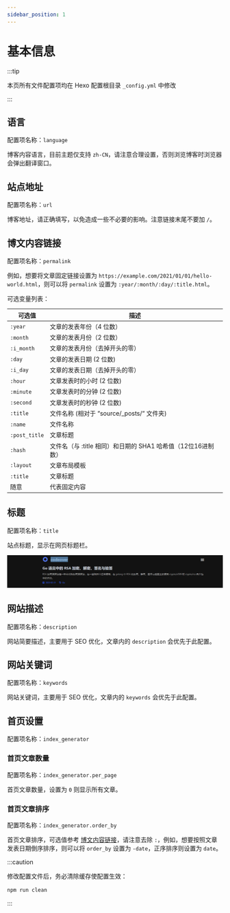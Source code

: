 ```yaml
---
sidebar_position: 1
---
```


# 基本信息

:::tip

本页所有文件配置项均在 Hexo 配置根目录 `_config.yml` 中修改

:::

## 语言

配置项名称：`language`

博客内容语言，目前主题仅支持 `zh-CN`，请注意合理设置，否则浏览博客时浏览器会弹出翻译窗口。

## 站点地址

配置项名称：`url`

博客地址，请正确填写，以免造成一些不必要的影响。注意链接末尾不要加 `/`。

## 博文内容链接

配置项名称：`permalink`

例如，想要将文章固定链接设置为 `https://example.com/2021/01/01/hello-world.html`，则可以将 `permalink` 设置为 `:year/:month/:day/:title.html`。

可选变量列表：

| 可选值           | 描述                                      |
|---------------|-----------------------------------------|
| `:year`       | 文章的发表年份（4 位数）                           |
| `:month`      | 文章的发表月份（2 位数）                           |
| `:i_month`    | 文章的发表月份（去掉开头的零）                         |
| `:day`        | 文章的发表日期 (2 位数)                          |
| `:i_day`      | 文章的发表日期（去掉开头的零）                         |
| `:hour`       | 文章发表时的小时 (2 位数)                         |
| `:minute`     | 文章发表时的分钟 (2 位数)                         |
| `:second`     | 文章发表时的秒钟 (2 位数)                         |
| `:title`      | 文件名称 (相对于 “source/_posts/“ 文件夹)         |
| `:name`       | 文件名称                                    |
| `:post_title` | 文章标题                                    |
| `:hash`       | 文件名（与 :title 相同）和日期的 SHA1 哈希值（12位16进制数） |
| `:layout`     | 文章布局模板                                  |
| `:title`      | 文章标题                                    |
| 随意            | 代表固定内容                                  |

## 标题

配置项名称：`title`

站点标题，显示在网页标题栏。

![网站标题](./img/title.png)

## 网站描述

配置项名称：`description`

网站简要描述，主要用于 SEO 优化，文章内的 `description` 会优先于此配置。

## 网站关键词

配置项名称：`keywords`

网站关键词，主要用于 SEO 优化，文章内的 `keywords` 会优先于此配置。


## 首页设置

配置项名称：`index_generator`

### 首页文章数量

配置项名称：`index_generator.per_page`

首页文章数量，设置为 `0` 则显示所有文章。

### 首页文章排序

配置项名称：`index_generator.order_by`

首页文章排序，可选值参考 [博文内容链接](#博文内容链接)，请注意去除 `:`，例如，想要按照文章发表日期倒序排序，则可以将 `order_by` 设置为 `-date`，正序排序则设置为 `date`。


:::caution

修改配置文件后，务必清除缓存使配置生效：

```bash npm2yarn
npm run clean
```

:::
